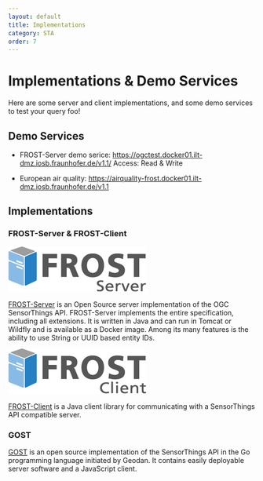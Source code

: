 ```yaml
---
layout: default
title: Implementations
category: STA
order: 7
---
```


# Implementations & Demo Services

Here are some server and client implementations, and some demo services to test your query foo!

## Demo Services

* FROST-Server demo serice:
  https://ogctest.docker01.ilt-dmz.iosb.fraunhofer.de/v1.1/
  Access: Read & Write

* European air quality:
  https://airquality-frost.docker01.ilt-dmz.iosb.fraunhofer.de/v1.1


## Implementations

### FROST-Server & FROST-Client

![FROST-Server](https://raw.githubusercontent.com/FraunhoferIOSB/FROST-Server/master/docs/images/FROST-Server-darkgrey.png)

[FROST-Server](https://github.com/FraunhoferIOSB/FROST-Server) is an Open Source server implementation of the OGC SensorThings API. FROST-Server implements the entire specification, including all extensions.
It is written in Java and can run in Tomcat or Wildfly and is available as a Docker image.
Among its many features is the ability to use String or UUID based entity IDs.

![FROST-Client](https://raw.githubusercontent.com/FraunhoferIOSB/FROST-Client/master/images/FROST-Client-darkgrey.png)

[FROST-Client](https://github.com/FraunhoferIOSB/FROST-Client) is a Java client library for communicating with a SensorThings API compatible server. 


### GOST

[GOST](https://www.gostserver.xyz/) is an open source implementation of the SensorThings API in the Go programming language initiated by Geodan.
It contains easily deployable server software and a JavaScript client.

